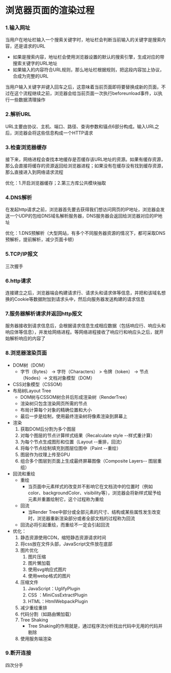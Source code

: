 # 浏览器页面的渲染过程

### 1.输入网址

当用户在地址栏输入一个搜索关键字时，地址栏会判断当前输入的关键字是搜索内容，还是请求的URL

- 如果是搜索内容，地址栏会使用浏览器设置的默认的搜索引擎，生成对应的带搜索关键字的URL地址
- 如果输入的内容符合URL规则，那么地址栏根据规则，把这段内容加上协议，合成为完整的URL

当用户输入关键字并键入回车之后，这意味着当前页面即将要替换成新的页面，不过在这个流程继续之前，浏览器会给当前页面一次执行beforeunload事件，以执行一些数据清理操作

### 2.解析URL

URL主要由协议、主机、端口、路径、查询参数和锚点6部分构成。输入URL之后，浏览器会将这些信息构成一个HTTP请求

### 3.检查浏览器缓存

接下来，网络进程会查找本地缓存是否缓存该URL地址的资源。如果有缓存资源，那么会直接将缓存的资源返回给浏览器进程；如果没有在缓存没有找到缓存资源，那么直接进入到网络请求流程

优化：1.开启浏览器缓存；2.第三方库公共模块抽取

### 4.DNS解析

在发起http请求之前，浏览器首先要去获得我们想访问网页的IP地址，浏览器会发送一个UDP的包给DNS域名解析服务器，DNS服务器会返回给浏览器对应的IP地址

优化：1.DNS预解析（大型网站，有多个不同服务器资源的情况下，都可采取DNS预解析，提前解析，减少页面卡顿）

### 5.TCP/IP报文

三次握手

### 6.http请求

连接建立之后，浏览器端会构建请求行、请求头和请求体等信息，并把和该域名想换的Cookie等数据附加到请求头中，然后向服务器发送构建的请求信息

### 7.服务器解析请求并返回http报文

服务器接收到请求信息后，会根据请求信息生成相应数据（包括响应行、响应头和响应体等信息），并发给网络进程。等网络进程接收了响应行和响应头之后，就开始解析响应的内容了

### 8.浏览器渲染页面

- DOM树（DOM）
  - 字节（Bytes） -> 字符（Characters） > 令牌（token） -> 节点（Nodes）-> 文档对象模型（DOM）
- CSS对象模型（CSSOM）
- 布局树Layout Tree
  - DOM树与CSSOM树合并后形成渲染树（RenderTree）
  - 渲染树只包含渲染网页所需的节点
  - 布局计算每个对象的精确位置和大小
  - 最后一步是绘制，使用最终渲染树将像素渲染到屏幕上
- 渲染
  1. 获取DOM后分割为多个图层
  2. 对每个图层的节点计算样式结果（Recalculate style --样式重计算）
  3. 为每个节点生成图形和位置（Layout --重排，回流）
  4. 将每个节点绘制填充到图层位图中（Paint --重绘）
  5. 图层作为纹理上传至GPU
  6. 组合多个图层到页面上生成最终屏幕图像（Composite Layers-- 图层重组）
- 回流和重绘
  - 重绘
    - 当页面中元素样式的改变并不影响它在文档流中的位置时（例如color、backgroundColor、visibility等），浏览器会将新样式赋予给元素并重置绘制它，这个过程称为重绘
  - 回流
    - 当Render Tree中部分或全部元素的尺寸、结构或某些属性发生改变时，浏览器重新渲染部分或者全部文档的过程称为回流
  - 回流必将引起重绘，而重绘不一定会引起回流
- 优化：
  1. 静态资源使用CDN，缩短静态资源请求时间
  2. 将css放在文件头部，JavaScript文件放在底部
  3. 图片优化
     1. 图片压缩
     2. 图片懒加载
     3. 使用svg响应式图片
     4. 使用webp格式的图片
  4. 压缩文件
     1. JavaScript：UglifyPlugin
     2. CSS ：MiniCssExtractPlugin
     3. HTML：HtmlWebpackPlugin
  5. 减少重绘重排
  6. 代码分割（如路由懒加载）
  7. Tree Shaking
     - Tree Shaking的作用就是，通过程序流分析找出代码中无用的代码并剔除
  8. 使用服务端渲染

### 9.断开连接

四次分手